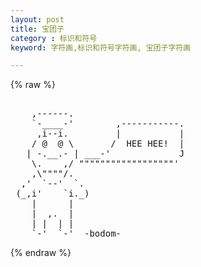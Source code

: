 ```yaml
---
layout: post
title: 宝团子
category : 标识和符号
keyword: 字符画,标识和符号字符画, 宝团子字符画

---
```

{% raw %}
<pre>

    ,------.
    `-____-'        ,-----------.
     ,i--i.         |           |
    / @  @ \       /  HEE HEE!  |
   | -.__.- | ___-'             J
    \.    ,/ """"""""""""""""""'
    ,\""""/.
  ,'  `--'  `.
 (_,i'    `i._)
    |      |
    |  ,.  |
    | |  | |
    `-'  `-'  -bodom- </pre>
{% endraw %}
